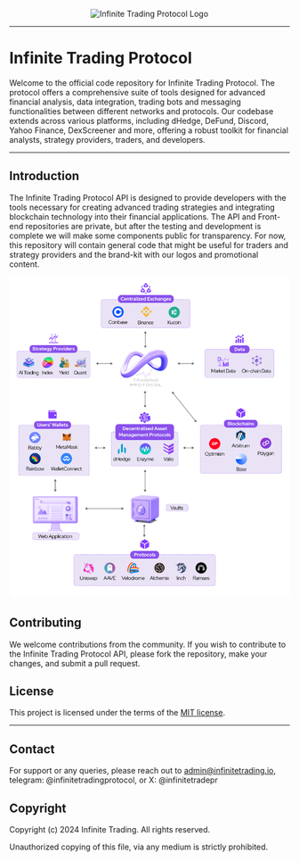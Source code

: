 
<p align="center">
  <img src="https://github.com/InfiniteTradingProtocol/infinite-trading-protocol/blob/main/logos/Infinite_Trading_Protocol_Surface.png" alt="Infinite Trading Protocol Logo" width="400" height="400"/>
</p>

---

# Infinite Trading Protocol 

Welcome to the official code repository for Infinite Trading Protocol. The protocol offers a comprehensive suite of tools designed for advanced financial analysis, data integration, trading bots and messaging functionalities between different networks and protocols. Our codebase extends across various platforms, including dHedge, DeFund, Discord, Yahoo Finance, DexScreener and more, offering a robust toolkit for financial analysts, strategy providers, traders, and developers.

---

## Introduction

The Infinite Trading Protocol API is designed to provide developers with the tools necessary for creating advanced trading strategies and integrating blockchain technology into their financial applications. The API and Front-end repositories are private, but after the testing and development is complete we will make some components public for transparency. For now, this repository will contain general code that might be useful for traders and strategy providers and the brand-kit with our logos and promotional content. 

<p align="center">
  <img src="https://github.com/InfiniteTradingProtocol/infinite-trading-protocol/blob/main/logos/diagram.png" alt="Infinite Trading Protocol Logo"/>
</p>

## Contributing

We welcome contributions from the community. If you wish to contribute to the Infinite Trading Protocol API, please fork the repository, make your changes, and submit a pull request.

## License

This project is licensed under the terms of the [MIT license](LICENSE).

---

## Contact

For support or any queries, please reach out to admin@infinitetrading.io, telegram: @infinitetradingprotocol, or X: @infinitetradepr

## Copyright

Copyright (c) 2024 Infinite Trading. All rights reserved.

Unauthorized copying of this file, via any medium is strictly prohibited.
